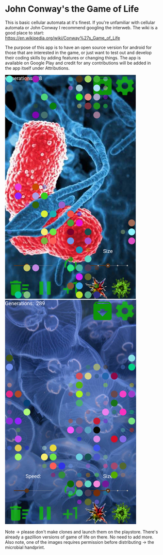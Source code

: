 # John Conway's the Game of Life

This is basic cellular automata at it's finest. If you're unfamiliar with cellular automata or John Conway I recommend
googling the interweb. The wiki is a good place to start: https://en.wikipedia.org/wiki/Conway%27s_Game_of_Life

The purpose of this app is to have an open source version for android for those that are interested in the game, or just 
want to test out and develop their coding skills by adding features or changing things. The app is available on Google Play 
and credit for any contributions will be added in the app itself under Attributions.

![Alt text](Screenshot_20180313-161606.png)
![Alt text](Screenshot_20180313-161632.png)

Note -> please don't make clones and launch them on the playstore. There's already a gazillion versions of game of life on there.
No need to add more. Also note, one of the images requires permission before distributing -> the microbial handprint. 
